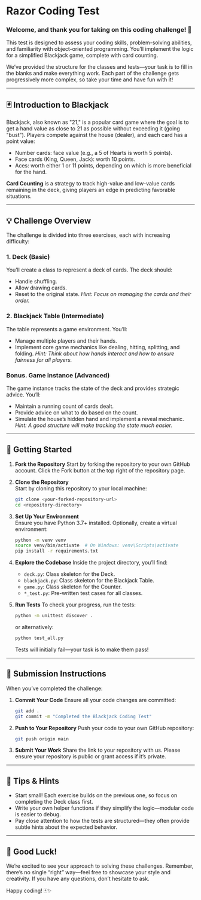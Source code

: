 # Razor Coding Test

### Welcome, and thank you for taking on this coding challenge! 🎉

This test is designed to assess your coding skills, problem-solving abilities, and familiarity with object-oriented programming. You’ll implement the logic for a simplified Blackjack game, complete with card counting.

We’ve provided the structure for the classes and tests—your task is to fill in the blanks and make everything work. Each part of the challenge gets progressively more complex, so take your time and have fun with it!

---

## 🃏 Introduction to Blackjack

Blackjack, also known as "21," is a popular card game where the goal is to get a hand value as close to 21 as possible without exceeding it (going "bust"). Players compete against the house (dealer), and each card has a point value:

- Number cards: face value (e.g., a 5 of Hearts is worth 5 points).
- Face cards (King, Queen, Jack): worth 10 points.
- Aces: worth either 1 or 11 points, depending on which is more beneficial for the hand.

**Card Counting** is a strategy to track high-value and low-value cards remaining in the deck, giving players an edge in predicting favorable situations.

---

## 💡 Challenge Overview

The challenge is divided into three exercises, each with increasing difficulty:

### 1. **Deck** (Basic)
You’ll create a class to represent a deck of cards. The deck should:
- Handle shuffling.
- Allow drawing cards.
- Reset to the original state.
*Hint: Focus on managing the cards and their order.*

### 2. **Blackjack Table** (Intermediate)
The table represents a game environment. You’ll:
- Manage multiple players and their hands.
- Implement core game mechanics like dealing, hitting, splitting, and folding.
*Hint: Think about how hands interact and how to ensure fairness for all players.*

### Bonus. **Game instance** (Advanced)
The game instance tracks the state of the deck and provides strategic advice. You’ll:
- Maintain a running count of cards dealt.
- Provide advice on what to do based on the count.
- Simulate the house’s hidden hand and implement a reveal mechanic.
*Hint: A good structure will make tracking the state much easier.*

---

## 🚀 Getting Started

1. **Fork the Repository**
   Start by forking the repository to your own GitHub account.
   Click the Fork button at the top right of the repository page.

2. **Clone the Repository**  
   Start by cloning this repository to your local machine:
   ```bash
   git clone <your-forked-repository-url>
   cd <repository-directory>
   ```

3. **Set Up Your Environment**  
   Ensure you have Python 3.7+ installed. Optionally, create a virtual environment:
   ```bash
   python -m venv venv
   source venv/bin/activate  # On Windows: venv\Scripts\activate
   pip install -r requirements.txt
   ```

4. **Explore the Codebase**
    Inside the project directory, you’ll find:
    - `deck.py`: Class skeleton for the Deck.
    - `blackjack.py`: Class skeleton for the Blackjack Table.
    - `game.py`: Class skeleton for the Counter.
    - `*_test.py`: Pre-written test cases for all classes.

5. **Run Tests**
    To check your progress, run the tests:
    ```bash
    python -m unittest discover .
    ```
    or alternatively:
    ```bash
    python test_all.py
    ```
    Tests will initially fail—your task is to make them pass!

---

## 📝 Submission Instructions

When you’ve completed the challenge:

1. **Commit Your Code**
    Ensure all your code changes are committed:
    ```bash
    git add .
    git commit -m "Completed the Blackjack Coding Test"
    ```

2. **Push to Your Repository**
    Push your code to your own GitHub repository:
    ```bash
    git push origin main
    ```

3. **Submit Your Work**
    Share the link to your repository with us. Please ensure your repository is public or grant access if it’s private.

---

## 🧐 Tips & Hints
- Start small! Each exercise builds on the previous one, so focus on completing the Deck class first.
- Write your own helper functions if they simplify the logic—modular code is easier to debug.
- Pay close attention to how the tests are structured—they often provide subtle hints about the expected behavior.

---

## 🌟 Good Luck!

We’re excited to see your approach to solving these challenges. Remember, there’s no single “right” way—feel free to showcase your style and creativity. If you have any questions, don’t hesitate to ask.

Happy coding! 🃏✨